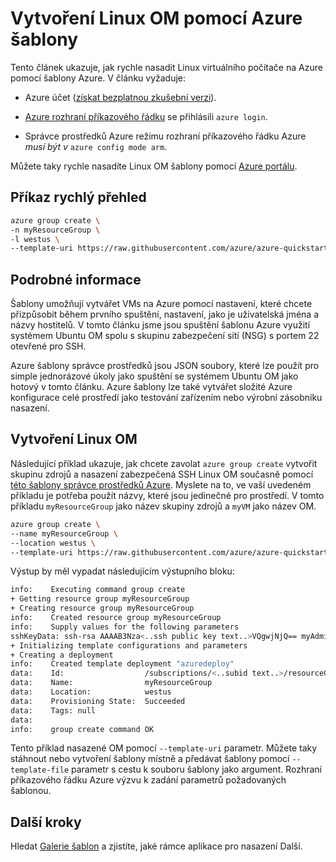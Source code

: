 <properties
    pageTitle="Vytvoření Linux OM pomocí Azure šablony | Microsoft Azure"
    description="Vytvořte v Azure pomocí šablony správce prostředků Azure OM Linux."
    services="virtual-machines-linux"
    documentationCenter=""
    authors="vlivech"
    manager="timlt"
    editor=""
    tags="azure-service-management,azure-resource-manager" />

<tags
    ms.service="virtual-machines-linux"
    ms.workload="infrastructure-services"
    ms.tgt_pltfrm="vm-linux"
    ms.devlang="na"
    ms.topic="hero-article"
    ms.date="10/24/2016"
    ms.author="v-livech"/>

# <a name="create-a-linux-vm-using-an-azure-template"></a>Vytvoření Linux OM pomocí Azure šablony

Tento článek ukazuje, jak rychle nasadit Linux virtuálního počítače na Azure pomocí šablony Azure.  V článku vyžaduje:

- Azure účet ([získat bezplatnou zkušební verzi](https://azure.microsoft.com/pricing/free-trial/)).

- [Azure rozhraní příkazového řádku](../xplat-cli-install.md) se přihlásili `azure login`.

- Správce prostředků Azure režimu rozhraní příkazového řádku Azure _musí být v_ `azure config mode arm`.

Můžete taky rychle nasadíte Linux OM šablony pomocí [Azure portálu](virtual-machines-linux-quick-create-portal.md).

## <a name="quick-command-summary"></a>Příkaz rychlý přehled

```bash
azure group create \
-n myResourceGroup \
-l westus \
--template-uri https://raw.githubusercontent.com/azure/azure-quickstart-templates/master/101-vm-sshkey/azuredeploy.json
```

## <a name="detailed-walkthrough"></a>Podrobné informace

Šablony umožňují vytvářet VMs na Azure pomocí nastavení, které chcete přizpůsobit během prvního spuštění, nastavení, jako je uživatelská jména a názvy hostitelů. V tomto článku jsme jsou spuštění šablonu Azure využití systémem Ubuntu OM spolu s skupinu zabezpečení sítí (NSG) s portem 22 otevřené pro SSH.

Azure šablony správce prostředků jsou JSON soubory, které lze použít pro simple jednorázové úkoly jako spuštění se systémem Ubuntu OM jako hotový v tomto článku.  Azure šablony lze také vytvářet složité Azure konfigurace celé prostředí jako testování zařízením nebo výrobní zásobníku nasazení.

## <a name="create-the-linux-vm"></a>Vytvoření Linux OM

Následující příklad ukazuje, jak chcete zavolat `azure group create` vytvořit skupinu zdrojů a nasazení zabezpečená SSH Linux OM současně pomocí [této šablony správce prostředků Azure](https://raw.githubusercontent.com/Azure/azure-quickstart-templates/master/101-vm-sshkey/azuredeploy.json). Myslete na to, ve vaší uvedeném příkladu je potřeba použít názvy, které jsou jedinečné pro prostředí. V tomto příkladu `myResourceGroup` jako název skupiny zdrojů a `myVM` jako název OM.

```bash
azure group create \
--name myResourceGroup \
--location westus \
--template-uri https://raw.githubusercontent.com/azure/azure-quickstart-templates/master/101-vm-sshkey/azuredeploy.json
```

Výstup by měl vypadat následujícím výstupního bloku:

```bash
info:    Executing command group create
+ Getting resource group myResourceGroup
+ Creating resource group myResourceGroup
info:    Created resource group myResourceGroup
info:    Supply values for the following parameters
sshKeyData: ssh-rsa AAAAB3Nza<..ssh public key text..>VQgwjNjQ== myAdminUser@myVM
+ Initializing template configurations and parameters
+ Creating a deployment
info:    Created template deployment "azuredeploy"
data:    Id:                  /subscriptions/<..subid text..>/resourceGroups/myResourceGroup
data:    Name:                myResourceGroup
data:    Location:            westus
data:    Provisioning State:  Succeeded
data:    Tags: null
data:
info:    group create command OK
```

Tento příklad nasazené OM pomocí `--template-uri` parametr.  Můžete taky stáhnout nebo vytvoření šablony místně a předávat šablony pomocí `--template-file` parametr s cestu k souboru šablony jako argument. Rozhraní příkazového řádku Azure výzvu k zadání parametrů požadovaných šablonou.

## <a name="next-steps"></a>Další kroky

Hledat [Galerie šablon](https://azure.microsoft.com/documentation/templates/) a zjistíte, jaké rámce aplikace pro nasazení Další.
